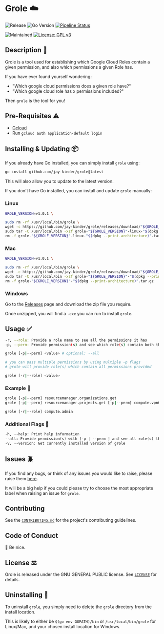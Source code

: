 # Grole :cloud:

![Release](https://img.shields.io/github/v/release/jay-kinder/grole?style=social)
![Go Version](https://img.shields.io/github/go-mod/go-version/jay-kinder/grole?style=plastic)
[![Pipeline Status](https://github.com/jay-kinder/grole/actions/workflows/release.yaml/badge.svg)](https://github.com/jay-kinder/grole/actions/workflows/release.yaml)

![Maintained](https://img.shields.io/maintenance/yes/2025)
[![License: GPL v3](https://img.shields.io/badge/License-GPLv3-blue.svg)](https://www.gnu.org/licenses/gpl-3.0)

## Description :rocket:

Grole is a tool used for establishing which Google
Cloud Roles contain a given permission,
and also which permissions a given Role has.

If you have ever found yourself wondering:

- "Which google cloud permissions does a given role have?"
- "Which google cloud role has x permissions included?"

Then `grole` is the tool for you!

## Pre-Requisites :warning:

- [Gcloud](https://cloud.google.com/sdk/docs/install)
- Run `gcloud auth application-default login`

## Installing & Updating :package:

If you already have Go installed, you can simply install `grole` using:

```bash
go install github.com/jay-kinder/grole@latest
```

This will also allow you to update to the latest version.

If you don't have Go installed, you can install and update `grole` manually:

### Linux

```bash
GROLE_VERSION=v1.0.1 \

sudo rm -rf /usr/local/bin/grole \
wget -c https://github.com/jay-kinder/grole/releases/download/"${GROLE_VERSION}"/grole-"${GROLE_VERSION}"-linux-"$(dpkg --print-architecture)".tar.gz \
sudo tar -C /usr/local/bin -xzf grole-"${GROLE_VERSION}"-linux-"$(dpkg --print-architecture)".tar.gz \
rm -f grole-"${GROLE_VERSION}"-linux-"$(dpkg --print-architecture)".tar.gz
```

### Mac

```bash
GROLE_VERSION=v1.0.1 \

sudo rm -rf /usr/local/bin/grole \
wget -c https://github.com/jay-kinder/grole/releases/download/"${GROLE_VERSION}"/grole-"${GROLE_VERSION}"-"$(dpkg --print-architecture)".tar.gz \
sudo tar -C /usr/local/bin -xzf grole-"${GROLE_VERSION}"-"$(dpkg --print-architecture)".tar.gz \
rm -f grole-"${GROLE_VERSION}"-"$(dpkg --print-architecture)".tar.gz
```

### Windows

Go to the [Releases](https://github.com/jay-kinder/grole/releases)
page and download the zip file you require.

Once unzipped, you will find a `.exe` you can run to install `grole`.

## Usage :white_check_mark:

```bash
-r, --role: Provide a role name to see all the permissions it has
-p, --perm: Provide permission(s) and see which role(s) contain both this permission(s) and the smallest number of other permissions (helps to follow the principle of least privilege)
```

```bash
grole [-p|--perm] <value> # optional: --all

# you can pass multiple permissions by using multiple -p flags
# grole will provide role(s) which contain all permissions provided

grole [-r|--role] <value>
```

### Example :eyes:

```bash
grole [-p|--perm] resourcemanager.organizations.get
grole [-p|--perm] resourcemanager.projects.get [-p|--perm] compute.vpnGateways.list

grole [-r|--role] compute.admin
```

### Additional Flags :checkered_flag:

```txt
-h, --help: Print help information
--all: Provide permission(s) with [-p | --perm ] and see all role(s) that contain this permission(s)
-v, --version: Get currently installed version of grole
```

## Issues :beetle:

If you find any bugs, or think of any issues you would like to raise, please raise
them [here](https://github.com/jay-kinder/grole/issues).

It will be a big help if you could please try to choose the most appropriate label
when raising an issue for `grole`.

## Contributing

See the [`CONTRIBUTING.md`](CONTRIBUTING.md) for the project's contributing
guidelines.

## Code of Conduct

:hugs: Be nice.

## License :balance_scale:

Grole is released under the GNU GENERAL PUBLIC license.
See [`LICENSE`](LICENSE) for details.

## Uninstalling :wave:

To uninstall `grole`, you simply need to delete the `grole` directory from the install
location.

This is likely to either be `$(go env GOPATH)/bin` or `/usr/local/bin/grole`
for Linux/Mac, and your chosen install location for Windows.
